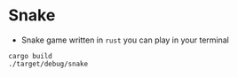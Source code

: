 # Snake

- Snake game written in `rust` you can play in your terminal

```shell
cargo build
./target/debug/snake
```
